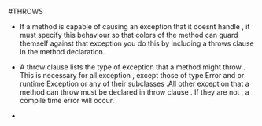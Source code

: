 #THROWS

- If a method is capable of causing an exception that it doesnt handle , it must specify this behaviour so that colors of the method can guard themself against that exception you do this by including a throws clause in the method declaration.

- A throw clause lists the type of exception that a method might throw . This is necessary for all exception , except those of type Error and or runtime Exception or any of their subclasses .All other exception that a method can throw must be declared in throw clause . If they are not , a compile time error will occur.



- 
